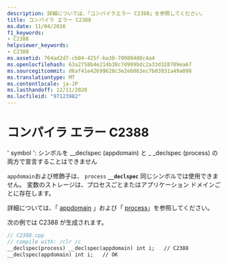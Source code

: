 ```yaml
---
description: 詳細については、「コンパイラエラー C2388」を参照してください。
title: コンパイラ エラー C2388
ms.date: 11/04/2016
f1_keywords:
- C2388
helpviewer_keywords:
- C2388
ms.assetid: 764ad2d7-cb04-425f-ba30-70989488c4a4
ms.openlocfilehash: 63a2758b4e214b38c7d999bdc2a33d328709ea67
ms.sourcegitcommit: d6af41e42699628c3e2e6063ec7b03931a49a098
ms.translationtype: MT
ms.contentlocale: ja-JP
ms.lasthandoff: 12/11/2020
ms.locfileid: "97123982"
---
```

# <a name="compiler-error-c2388"></a>コンパイラ エラー C2388

' symbol ': シンボルを __declspec (appdomain) と \_ _declspec (process) の両方で宣言することはできません

`appdomain`および修飾子は、 `process` **`__declspec`** 同じシンボルでは使用できません。 変数のストレージは、プロセスごとまたはアプリケーション ドメインごとに存在します。

詳細については、「 [appdomain](../../cpp/appdomain.md) 」および「 [process](../../cpp/process.md)」を参照してください。

次の例では C2388 が生成されます。

```cpp
// C2388.cpp
// compile with: /clr /c
__declspec(process) __declspec(appdomain) int i;   // C2388
__declspec(appdomain) int i;   // OK
```
